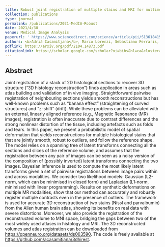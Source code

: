 ```yaml
---
title: Robust joint registration of multiple stains and MRI for multimodal 3D histology reconstruction. Application to the Allen human brain atlas
collection: publications
type: journal
permalink: /publications/2021-MedIA-Robust
date: 2021/4/30
venue: Medical Image Analysis
paperurl: ' https://www.sciencedirect.com/science/article/pii/S1361841521003108 '
authors: <b>Adrià Casamitjana</b>, Marco Lorenzi, Sebastiano Ferraris, Loc Peter, Marc Modat, Allison Stevens, Bruce Fischl, Tom Vercauteren, Juan Eugenio Iglesias
pdflink: https://arxiv.org/pdf/2104.14873.pdf
citationlink: https://scholar.google.com/scholar?oi=bibs&hl=ca&cluster=6938907588736391227
---
```


## Abstract
Joint registration of a stack of 2D histological sections to recover 3D structure (“3D histology reconstruction”) 
finds application in areas such as atlas building and validation of in vivo imaging. Straightforward pairwise 
registration of neighbouring sections yields smooth reconstructions but has well-known problems such as “banana effect” 
(straightening of curved structures) and “z-shift” (drift). While these problems can be alleviated with an external, 
linearly aligned reference (e.g., Magnetic Resonance (MR) images), registration is often inaccurate due to contrast 
differences and the strong nonlinear distortion of the tissue, including artefacts such as folds and tears. In this paper, 
we present a probabilistic model of spatial deformation that yields reconstructions for multiple histological stains that that 
are jointly smooth, robust to outliers, and follow the reference shape. The model relies on a spanning tree of latent transforms 
connecting all the sections and slices of the reference volume, and assumes that the registration between any pair of images can be seen
as a noisy version of the composition of (possibly inverted) latent transforms connecting the two images. Bayesian inference is used to 
compute the most likely latent transforms given a set of pairwise registrations between image pairs within and across modalities. 
We consider two likelihood models: Gaussian (L2-norm, which can be minimised in closed form) and Laplacian (L1-norm, minimised with linear programming). 
Results on synthetic deformations on multiple MR modalities, show that our method can accurately and robustly register multiple contrasts even 
in the presence of outliers. The framework is used for accurate 3D reconstruction of two stains (Nissl and parvalbumin) from the Allen human brain atlas, 
showing its benefits on real data with severe distortions. Moreover, we also provide the registration of the reconstructed volume to MNI space, 
bridging the gaps between two of the most widely used atlases in histology and MRI. The 3D reconstructed volumes and atlas registration can be 
downloaded from https://openneuro.org/datasets/ds003590. The code is freely available at https://github.com/acasamitjana/3dhirest.
